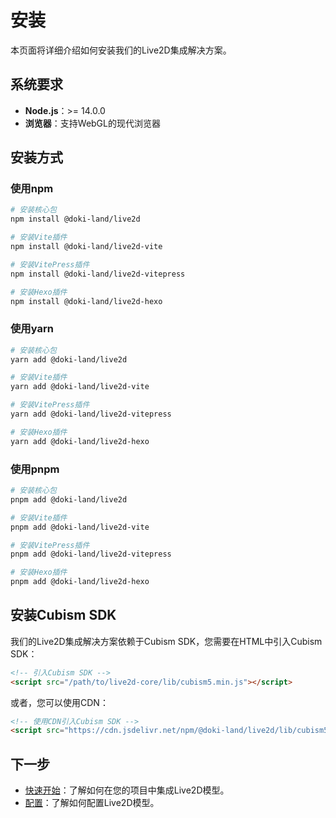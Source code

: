 # 安装

本页面将详细介绍如何安装我们的Live2D集成解决方案。

## 系统要求

- **Node.js**：>= 14.0.0
- **浏览器**：支持WebGL的现代浏览器

## 安装方式

### 使用npm

```bash
# 安装核心包
npm install @doki-land/live2d

# 安装Vite插件
npm install @doki-land/live2d-vite

# 安装VitePress插件
npm install @doki-land/live2d-vitepress

# 安装Hexo插件
npm install @doki-land/live2d-hexo
```

### 使用yarn

```bash
# 安装核心包
yarn add @doki-land/live2d

# 安装Vite插件
yarn add @doki-land/live2d-vite

# 安装VitePress插件
yarn add @doki-land/live2d-vitepress

# 安装Hexo插件
yarn add @doki-land/live2d-hexo
```

### 使用pnpm

```bash
# 安装核心包
pnpm add @doki-land/live2d

# 安装Vite插件
pnpm add @doki-land/live2d-vite

# 安装VitePress插件
pnpm add @doki-land/live2d-vitepress

# 安装Hexo插件
pnpm add @doki-land/live2d-hexo
```

## 安装Cubism SDK

我们的Live2D集成解决方案依赖于Cubism SDK，您需要在HTML中引入Cubism SDK：

```html
<!-- 引入Cubism SDK -->
<script src="/path/to/live2d-core/lib/cubism5.min.js"></script>
```

或者，您可以使用CDN：

```html
<!-- 使用CDN引入Cubism SDK -->
<script src="https://cdn.jsdelivr.net/npm/@doki-land/live2d/lib/cubism5.min.js"></script>
```

## 下一步

- [快速开始](/guide/getting-started)：了解如何在您的项目中集成Live2D模型。
- [配置](/guide/configuration)：了解如何配置Live2D模型。
